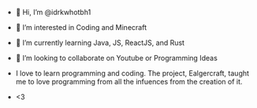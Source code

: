 - 👋 Hi, I’m @idrkwhotbh1
- 👀 I’m interested in Coding and Minecraft
- 🌱 I’m currently learning Java, JS, ReactJS, and Rust
- 💞️ I’m looking to collaborate on Youtube or Programming Ideas

- I love to learn programming and coding. The project, Ealgercraft, taught me to love programming from all the infuences from the creation of it.
- <3

